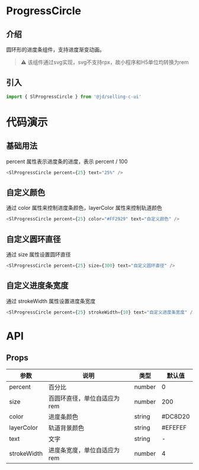 # ProgressCircle
## 介绍
圆环形的进度条组件，支持进度渐变动画。
> ⚠️ 该组件通过svg实现，svg不支持rpx，故小程序和H5单位均转换为rem
## 引入
```js
import { SlProgressCircle } from '@jd/selling-c-ui'
```
# 代码演示
## 基础用法
percent 属性表示进度条的进度，表示 percent / 100
```js
<SlProgressCircle percent={25} text="25%" />
```
## 自定义颜色
通过 color 属性来控制进度条颜色，layerColor 属性来控制轨道颜色
```js
<SlProgressCircle percent={25} color="#FF2929" text="自定义颜色" />
```
## 自定义圆环直径
通过 size 属性设置圆环直径
```js
<SlProgressCircle percent={25} size={300} text="自定义圆环直径" />
```

## 自定义进度条宽度
通过 strokeWidth 属性设置进度条宽度
```js
<SlProgressCircle percent={25} strokeWidth={10} text="自定义进度条宽度" />
```
# API
## Props
|  参数   | 说明  | 类型 | 默认值 |
|  ----  | ----  | ---- | ---- |
| percent | 百分比 | number | 0 |
| size | 百圆环直径，单位自适应为rem | number | 200 |
| color | 进度条颜色 | string | #DC8D20 |
| layerColor | 轨道背景颜色 | string | #EFEFEF |
| text | 文字 | string | - |
| strokeWidth | 进度条宽度，单位自适应为rem | number | 4 |